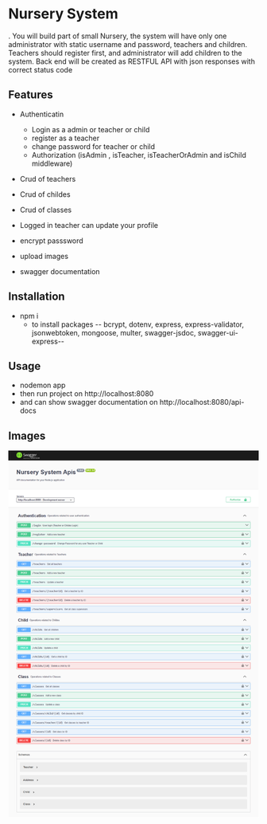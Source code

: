 # Nursery System

. You will build part of small Nursery, the system will have only one administrator with static username and password, teachers and children. Teachers should register first, and administrator will add children to the system. Back end will be created as RESTFUL API with json responses with correct status code

## Features

- Authenticatin
    - Login as a admin or teacher or child
    - register as a teacher
    - change password for teacher or child
    - Authorization (isAdmin , isTeacher, isTeacherOrAdmin and isChild middleware)

- Crud of teachers
- Crud of childes
- Crud of classes
- Logged in teacher can update your profile

- encrypt passsword

- upload images

- swagger documentation

## Installation

- npm i 
    - to install packages -- bcrypt, dotenv, express, express-validator, jsonwebtoken, mongoose, multer, swagger-jsdoc, swagger-ui-express--

## Usage

- nodemon app
- then run project on http://localhost:8080 
- and can show swagger documentation on http://localhost:8080/api-docs

## Images

![Example Image](swegger.png)

